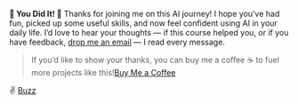 **🎉 You Did It! 🎉** Thanks for joining me on this AI journey! I hope you’ve had fun, picked up some useful skills, and now feel confident using AI in your daily life. I’d love to hear your thoughts — if this course helped you, or if you have feedback, [drop me an email](mailto:hello@buzzusborne.com) — I read every message.

<blockquote>If you’d like to show your thanks, you can buy me a coffee ☕ to fuel more projects like this!<a href="https://buymeacoffee.com/buzz/" target="_blank" title="Donate a coffee" class="button">Buy Me a Coffee</a></blockquote>

✌️ [Buzz](https://buzzusborne.com/)